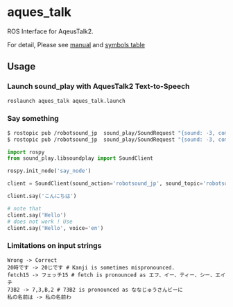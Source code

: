# aques_talk

ROS Interface for AqeusTalk2.

For detail, Please see [manual](https://www.a-quest.com/archive/manual/aqtk2_lnx_man.pdf) and [symbols table](https://www.a-quest.com/archive/manual/siyo_onseikigou.pdf)


## Usage

### Launch sound_play with AquesTalk2 Text-to-Speech

```bash
roslaunch aques_talk aques_talk.launch
```

### Say something

```bash
$ rostopic pub /robotsound_jp  sound_play/SoundRequest "{sound: -3, command: 1, volume: 10.0, arg: 'こんにちわ', arg2: ''}"
$ rostopic pub /robotsound_jp  sound_play/SoundRequest "{sound: -3, command: 1, volume: 10.0, arg: 'こんにちわピーアールツー', arg2: ''}"
```

```python
import rospy
from sound_play.libsoundplay import SoundClient

rospy.init_node('say_node')

client = SoundClient(sound_action='robotsound_jp', sound_topic='robotsound_jp')

client.say('こんにちは')

# note that
client.say('Hello')
# does not work ! Use
client.say('Hello', voice='en')


```


### Limitations on input strings
```
Wrong -> Correct
20時です -> 20じです # Kanji is sometimes mispronounced.
fetch15 -> フェッチ15 # fetch is pronounced as エフ、イー、ティー、シー、エイチ
73B2 -> 7,3,B,2 # 73B2 is pronounced as ななじゅうさんビーに
私の名前は -> 私の名前わ
```
